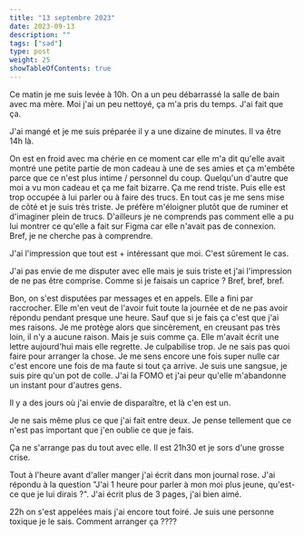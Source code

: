 ```yaml
---
title: "13 septembre 2023"
date: 2023-09-13
description: ""
tags: ["sad"]
type: post
weight: 25
showTableOfContents: true
---
```


Ce matin je me suis levée à 10h. On a un peu débarrassé la salle de bain avec ma mère. Moi j'ai un peu nettoyé, ça m'a pris du temps. J'ai fait que ça.

J'ai mangé et je me suis préparée il y a une dizaine de minutes. Il va être 14h là.

On est en froid avec ma chérie en ce moment car elle m'a dit qu'elle avait montré une petite partie de mon cadeau à une de ses amies et ça m'embête parce que ce n'est plus intime / personnel du coup. Quelqu'un d'autre que moi a vu mon cadeau et ça me fait bizarre. Ça me rend triste. Puis elle est trop occupée à lui parler ou à faire des trucs. En tout cas je me sens mise de côté et je suis très triste. Je préfère m'éloigner plutôt que de ruminer et d'imaginer plein de trucs. D'ailleurs je ne comprends pas comment elle a pu lui montrer ce qu'elle a fait sur Figma car elle n'avait pas de connexion. Bref, je ne cherche pas à comprendre.

J'ai l'impression que tout est + intéressant que moi. C'est sûrement le cas.

J'ai pas envie de me disputer avec elle mais je suis triste et j'ai l'impression de ne pas être comprise. Comme si je faisais un caprice ? Bref, bref, bref.

Bon, on s'est disputées par messages et en appels. Elle a fini par raccrocher. Elle m'en veut de l'avoir fuit toute la journée et de ne pas avoir répondu pendant presque une heure. Sauf que si je fais ça c'est que j'ai mes raisons. Je me protège alors que sincèrement, en creusant pas très loin, il n'y a aucune raison. Mais je suis comme ça. Elle m'avait écrit une lettre aujourd'hui mais elle regrette. Je culpabilise trop. Je ne sais pas quoi faire pour arranger la chose. Je me sens encore une fois super nulle car c'est encore une fois de ma faute si tout ça arrive. Je suis une sangsue, je suis pire qu'un pot de colle. J'ai la FOMO et j'ai peur qu'elle m'abandonne un instant pour d'autres gens.

Il y a des jours où j'ai envie de disparaître, et là c'en est un.

Je ne sais même plus ce que j'ai fait entre deux. Je pense tellement que ce n'est pas important que j'en oublie ce que je fais.

Ça ne s'arrange pas du tout avec elle. Il est 21h30 et je sors d'une grosse crise.

Tout à l'heure avant d'aller manger j'ai écrit dans mon journal rose. J'ai répondu à la question "J'ai 1 heure pour parler à mon moi plus jeune, qu'est-ce que je lui dirais ?". J'ai écrit plus de 3 pages, j'ai bien aimé.

22h on s'est appelées mais j'ai encore tout foiré. Je suis une personne toxique je le sais. Comment arranger ça ????
